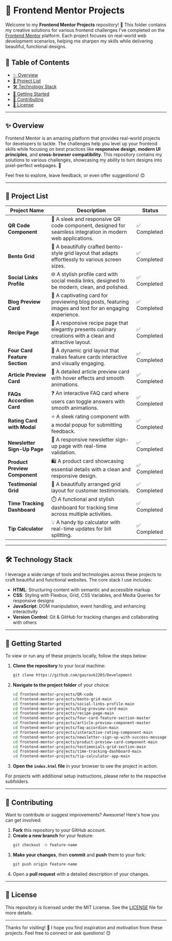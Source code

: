 # 🎨 Frontend Mentor Projects

Welcome to my **Frontend Mentor Projects** repository! 🌟 This folder contains my creative solutions for various frontend challenges I’ve completed on the [Frontend Mentor](https://www.frontendmentor.io) platform. Each project focuses on real-world web development scenarios, helping me sharpen my skills while delivering beautiful, functional designs.

## 🚀 Table of Contents

- [✨ Overview](#overview)
- [📂 Project List](#project-list)
- [🛠 Technology Stack](#technology-stack)
- [🏁 Getting Started](#getting-started)
- [🤝 Contributing](#contributing)
- [📄 License](#license)

---

## ✨ Overview

Frontend Mentor is an amazing platform that provides real-world projects for developers to tackle. The challenges help you level up your frontend skills while focusing on best practices like **responsive design**, **modern UI principles**, and **cross-browser compatibility**. This repository contains my solutions to various challenges, showcasing my ability to turn designs into pixel-perfect webpages. 🌟

Feel free to explore, leave feedback, or even offer suggestions! 😊

---

## 📂 Project List

| Project Name               | Description                                           | Status    |
|----------------------------|-------------------------------------------------------|-----------|
| **QR Code Component**      | 📱 A sleek and responsive QR code component, designed for seamless integration in modern web applications. | ✅ Completed |
| **Bento Grid**             | 🍱 A beautifully crafted bento-style grid layout that adapts effortlessly to various screen sizes. | ✅ Completed |
| **Social Links Profile**   | 🌐 A stylish profile card with social media links, designed to be modern, clean, and polished. | ✅ Completed |
| **Blog Preview Card**      | 📰 A captivating card for previewing blog posts, featuring images and text for an engaging experience. | ✅ Completed |
| **Recipe Page**            | 🍲 A responsive recipe page that elegantly presents culinary creations with a clean and attractive layout. | ✅ Completed |
| **Four Card Feature Section** | 🎨 A dynamic grid layout that makes feature cards interactive and visually engaging. | ✅ Completed |
| **Article Preview Card**   | 📰 A detailed article preview card with hover effects and smooth animations. | ✅ Completed |
| **FAQs Accordion Card**    | ❓ An interactive FAQ card where users can toggle answers with smooth animations. | ✅ Completed |
| **Rating Card with Modal** | ⭐ A sleek rating component with a modal popup for submitting feedback. | ✅ Completed |
| **Newsletter Sign-Up Page** | 📧 A responsive newsletter sign-up page with real-time validation. | ✅ Completed |
| **Product Preview Component** | 🛍️ A product card showcasing essential details with a clean and responsive design. | ✅ Completed |
| **Testimonial Grid**       | 💬 A beautifully arranged grid layout for customer testimonials. | ✅ Completed |
| **Time Tracking Dashboard** | ⏱️ A functional and stylish dashboard for tracking time across multiple activities. | ✅ Completed |
| **Tip Calculator**         | 💡 A handy tip calculator with real-time updates for bill splitting. | ✅ Completed |

---

## 🛠 Technology Stack

I leverage a wide range of tools and technologies across these projects to craft beautiful and functional websites. The core stack I use includes:

- **HTML**: Structuring content with semantic and accessible markup
- **CSS**: Styling with Flexbox, Grid, CSS Variables, and Media Queries for responsive designs
- **JavaScript**: DOM manipulation, event handling, and enhancing interactivity
- **Version Control**: Git & GitHub for tracking changes and collaborating with others

---

## 🏁 Getting Started

To view or run any of these projects locally, follow the steps below:

1. **Clone the repository** to your local machine:
   ```bash
   git clone https://github.com/gauravk2203/Development
   ```
2. **Navigate to the project folder** of your choice:
   ```bash
   cd frontend-mentor-projects/QR-code
   cd frontend-mentor-projects/bento-grid-main
   cd frontend-mentor-projects/social-links-profile-main
   cd frontend-mentor-projects/blog-preview-card-main
   cd frontend-mentor-projects/recipe-page-main
   cd frontend-mentor-projects/four-card-feature-section-master
   cd frontend-mentor-projects/article-preview-component-master
   cd frontend-mentor-projects/faq-accordion-main
   cd frontend-mentor-projects/interactive-rating-component-main
   cd frontend-mentor-projects/newsletter-sign-up-with-success-message-main
   cd frontend-mentor-projects/product-preview-card-component-main
   cd frontend-mentor-projects/testimonials-grid-section-main
   cd frontend-mentor-projects/time-tracking-dashboard-main
   cd frontend-mentor-projects/tip-calculator-app-main
   ```
3. **Open the `index.html` file** in your browser to see the project in action.

For projects with additional setup instructions, please refer to the respective subfolders.

---

## 🤝 Contributing

Want to contribute or suggest improvements? Awesome! Here's how you can get involved:

1. **Fork** this repository to your GitHub account.
2. **Create a new branch** for your feature:
   ```bash
   git checkout -b feature-name
   ```
3. **Make your changes**, then **commit** and **push** them to your fork:
   ```bash
   git push origin feature-name
   ```
4. Open a **pull request** with a detailed description of your changes.

---

## 📄 License

This repository is licensed under the MIT License. See the [LICENSE](LICENSE) file for more details.

---

Thanks for visiting! 🌟 I hope you find inspiration and motivation from these projects. Feel free to connect or ask questions! 😊

